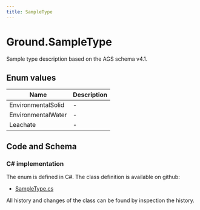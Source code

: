 ```yaml
---
title: SampleType
---
```


# Ground.SampleType

Sample type description based on the AGS schema v4.1.

## Enum values

| Name            | Description                                                    |
|-----------------|----------------------------------------------------------------|
| EnvironmentalSolid |  -  |
| EnvironmentalWater |  -  |
| Leachate |  -  |


## Code and Schema

### C# implementation

The enum is defined in C#. The class definition is available on github:

- [SampleType.cs](https://github.com/BHoM/BHoM/blob/develop/Ground_oM/eNums/SampleType.cs)

All history and changes of the class can be found by inspection the history.

